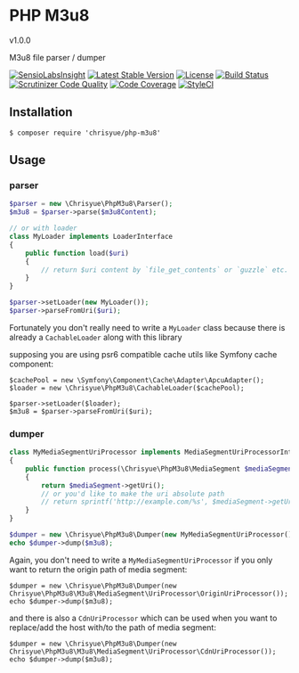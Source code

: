PHP M3u8
========

v1.0.0

M3u8 file parser / dumper

[![SensioLabsInsight](https://insight.sensiolabs.com/projects/f04296f1-1621-4af0-8346-fd3379f34a5a/big.png)](https://insight.sensiolabs.com/projects/f04296f1-1621-4af0-8346-fd3379f34a5a)
[![Latest Stable Version](https://poser.pugx.org/chrisyue/php-m3u8/v/stable)](https://packagist.org/packages/chrisyue/php-m3u8)
[![License](https://poser.pugx.org/chrisyue/php-m3u8/license)](https://packagist.org/packages/chrisyue/php-m3u8)
[![Build Status](https://travis-ci.org/chrisyue/php-m3u8.svg?branch=develop)](https://travis-ci.org/chrisyue/php-m3u8)
[![Scrutinizer Code Quality](https://scrutinizer-ci.com/g/chrisyue/php-m3u8/badges/quality-score.png?b=develop)](https://scrutinizer-ci.com/g/chrisyue/php-m3u8/?branch=develop)
[![Code Coverage](https://scrutinizer-ci.com/g/chrisyue/php-m3u8/badges/coverage.png?b=develop)](https://scrutinizer-ci.com/g/chrisyue/php-m3u8/?branch=develop)
[![StyleCI](https://styleci.io/repos/52257600/shield)](https://styleci.io/repos/52257600)

Installation
------------

```
$ composer require 'chrisyue/php-m3u8'
```

Usage
-----

### parser

```php
$parser = new \Chrisyue\PhpM3u8\Parser();
$m3u8 = $parser->parse($m3u8Content);

// or with loader
class MyLoader implements LoaderInterface
{
    public function load($uri)
    {
        // return $uri content by `file_get_contents` or `guzzle` etc.
    }
}

$parser->setLoader(new MyLoader());
$parser->parseFromUri($uri);
```

Fortunately you don't really need to write a `MyLoader` class because there is already a `CachableLoader` along with this library

supposing you are using psr6 compatible cache utils like Symfony cache component:

```
$cachePool = new \Symfony\Component\Cache\Adapter\ApcuAdapter();
$loader = new \Chrisyue\PhpM3u8\CachableLoader($cachePool);

$parser->setLoader($loader);
$m3u8 = $parser->parseFromUri($uri);
```

### dumper

```php
class MyMediaSegmentUriProcessor implements MediaSegmentUriProcessorInterface
{
    public function process(\Chrisyue\PhpM3u8\MediaSegment $mediaSegment)
    {
        return $mediaSegment->getUri();
        // or you'd like to make the uri absolute path
        // return sprintf('http://example.com/%s', $mediaSegment->getUri());
    }
}

$dumper = new \Chrisyue\PhpM3u8\Dumper(new MyMediaSegmentUriProcessor());
echo $dumper->dump($m3u8);
```

Again, you don't need to write a `MyMediaSegmentUriProcessor` if you only want to return the origin path of media segment:

```
$dumper = new \Chrisyue\PhpM3u8\Dumper(new Chrisyue\PhpM3u8\M3u8\MediaSegment\UriProcessor\OriginUriProcessor());
echo $dumper->dump($m3u8);
```

and there is also a `CdnUriProcessor` which can be used when you want to replace/add the host with/to the path of media segment:
```
$dumper = new \Chrisyue\PhpM3u8\Dumper(new Chrisyue\PhpM3u8\M3u8\MediaSegment\UriProcessor\CdnUriProcessor());
echo $dumper->dump($m3u8);
```
